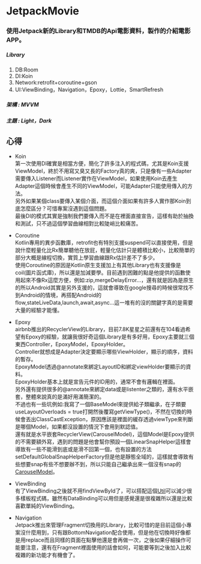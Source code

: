 # JetpackMovie

### 使用Jetpack新的Library和TMDB的Api電影資料，製作的介紹電影APP。

##### Library
1. DB:Room
2. DI:Koin
3. Network:retrofit+coroutine+gson
4. UI:ViewBinding，Navigation，Epoxy，Lottie，SmartRefresh

##### 架構 : MVVM
##### 主題 : Light，Dark

## 心得
- Koin<br>
  第一次使用DI確實是相當方便，簡化了許多注入的程式碼，尤其是Koin支援ViewModel，終於不用寫又臭又長的Factory真的爽，只是像有一些Adapter需要傳入Listener而Listener實作在ViewModel，如果使用Koin去產生Adapter這個時候會產生不同的ViewModel，可能Adapter只能使用傳入的方法。<br>
  另外如果某個class要傳入某個介面，而這個介面如果有許多人實作那Koin到底怎麼區分？可惜專案沒遇到這個問題。<br>
  最後DI的模式其實是強制我們要傳入而不是在裡面直接宣告，這樣有助於抽換和測試，只不過這個學習曲線相對比較陡峭比較痛苦。<br>

- Coroutine<br>
  Kotlin專用的異步函數庫，retrofit也有特別支援suspend可以直接使用，但是說什麼輕量化比Rx簡單聽他在放屁，輕量化估計只是體積比較小，比較簡單的部分大概是線程切換，實質上學習曲線跟Rx估計差不了多少。<br>
  使用Coroutine的原因是Kotlin原生支援加上有其他Library也有支援像是coil(圖片函式庫)，所以還是加減要學。目前遇到困難的點是他提供的函數使用起來不像Rx這麼方便，例如:zip,mergeDelayError...，還有就是因為是原生的所以Android其實是另外支援的，這就會導致在google搜尋的時候很常找不到Android的情境，再搭配Android的flow,stateLiveData,launch,await,async...這一堆有的沒的關鍵字真的是需要大量的經驗才能懂。<br>

- Epoxy<br>
  airbnb推出的RecyclerView的Library，目前7.8K星星之前還有在104看過希望有Epoxy的經驗，就讓我很好奇這個Library是有多好用，Epoxy主要就三個東西Controller，EpoxyModel，EpoxyHolder。<br>
  Controller就想成是Adapter決定要顯示哪些ViewHolder，顯示的順序，資料的暫存。<br>
  EpoxyModel透過@annotate來綁定LayoutID和綁定viewHolder要顯示的資料。<br>
  EpoxyHolder基本上就是宣告元件的ID用的，通常不會有邏輯在裡面。<br>
  另外還有提供很多的@annotate來綁定data或是listenter之類的，還有水平嵌套，整體來說真的是滿好用滿簡潔的。<br>
  不過也有一些坑例如:我寫了一個BaseModel來提供給子類繼承，在子類要useLayoutOverloads = true打開然後覆寫getViewType()，不然在切換的時候會丟出ClassCastException，原因應該是裡面的緩存透過viewType來判斷是哪個Model，如果都沒設置的情況下會用到默認值。<br>
  還有就是水平嵌套RecyclerView(CarouselModel)，這個Model是Epoxy提供的不需要額外寫，遇到的問題是他會幫你預設一個LinearSnapHelper這樣會導致有一些不能滑到底或是滑不回第一個，也有設置的方法setDefaultGlobalSnapHelperFactory但是他是靜態全域的，這樣就會導致有些想要snap有些不想要辦不到，所以只能自己繼承出來一個沒有snap的[CarouselModel](https://github.com/CiaShangLin/JetpackMovie/blob/master/app/src/main/java/com/shang/jetpackmovie/epoxy/NoSnapCarousel.kt "CarouselModel")。<br>

- ViewBinding<br>
  有了ViewBinding之後就不用findViewById了，可以搭配這個[Util](https://github.com/CiaShangLin/JetpackMovie/blob/master/app/src/main/java/com/shang/jetpackmovie/ui/ViewBindingProperty.kt "Util")可以減少很多樣板程式碼，雖然有DataBinding可以用但是感覺還是很複雜所以還是比較喜歡單純的ViewBinding。<br>

- Navigation<br>
  Jetpack推出來管理Fragment切換用的Library，比較可惜的是目前這個小專案沒什麼用到，只有跟BottomNavigation配合使用，但是他在切換時好像都是用replace而且同樣的頁面在點擊他還是會再做一次，之後如果仔細操作可能要注意，還有在Fragment裡面使用的話會如何，可能要等到之後加入比較複雜的新功能才有機會了。<br>
